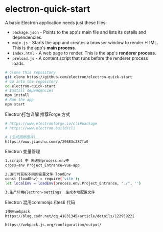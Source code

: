 # electron-quick-start
A basic Electron application needs just these files:

- `package.json` - Points to the app's main file and lists its details and dependencies.
- `main.js` - Starts the app and creates a browser window to render HTML. This is the app's **main process**.
- `index.html` - A web page to render. This is the app's **renderer process**.
- `preload.js` - A content script that runs before the renderer process loads.

```bash
# Clone this repository
git clone https://github.com/electron/electron-quick-start
# Go into the repository
cd electron-quick-start
# Install dependencies
npm install
# Run the app
npm start
```
Electron打包详解 推荐Forge 方式
```bash
# https://www.electronforge.io/cli#package
# https://www.electron.build/cli

# (生成图标图片)
https://www.jianshu.com/p/20683c387fa0 
```

Electron 变量管理
```bash
1.script 中 传递到process.env中
cross-env Project_Entrance=vue-app

2.运行时获取不同的变量文件 loadEnv
const {loadEnv} = require('vite');
let localEnv = loadEnv(process.env.Project_Entrance, "./", '')

3.生产环境electron-settings  生成本地配置文件
```

Electron 混用commonjs 和es6 代码
```bash
1使用webpack
https://blog.csdn.net/qq_41831345/article/details/122959222

https://webpack.js.org/configuration/output/
```